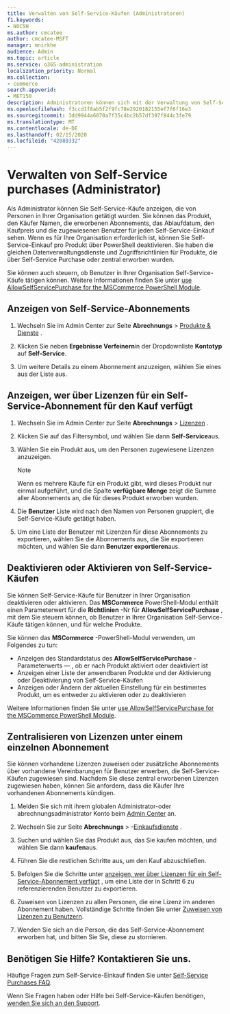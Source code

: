 ```yaml
---
title: Verwalten von Self-Service-Käufen (Administratoren)
f1.keywords:
- NOCSH
ms.author: cmcatee
author: cmcatee-MSFT
manager: mnirkhe
audience: Admin
ms.topic: article
ms.service: o365-administration
localization_priority: Normal
ms.collection:
- commerce
search.appverid:
- MET150
description: Administratoren können sich mit der Verwaltung von Self-Service-Käufen von Benutzern in Ihrer Organisation vertraut machen.
ms.openlocfilehash: f3ccd1f8ab5f2f9fc78e2920182155ef7f6f16e3
ms.sourcegitcommit: 3dd9944a6070a7f35c4bc2b57df397f844c3fe79
ms.translationtype: MT
ms.contentlocale: de-DE
ms.lasthandoff: 02/15/2020
ms.locfileid: "42080332"
---
```

# <a name="manage-self-service-purchases-admin"></a>Verwalten von Self-Service purchases (Administrator)

Als Administrator können Sie Self-Service-Käufe anzeigen, die von Personen in Ihrer Organisation getätigt wurden. Sie können das Produkt, den Käufer Namen, die erworbenen Abonnements, das Ablaufdatum, den Kaufpreis und die zugewiesenen Benutzer für jeden Self-Service-Einkauf sehen. Wenn es für Ihre Organisation erforderlich ist, können Sie Self-Service-Einkauf pro Produkt über PowerShell deaktivieren. Sie haben die gleichen Datenverwaltungsdienste und Zugriffsrichtlinien für Produkte, die über Self-Service Purchase oder zentral erworben wurden.

Sie können auch steuern, ob Benutzer in Ihrer Organisation Self-Service-Käufe tätigen können. Weitere Informationen finden Sie unter [use AllowSelfServicePurchase for the MSCommerce PowerShell Module](allowselfservicepurchase-powershell.md).

## <a name="view-self-service-subscriptions"></a>Anzeigen von Self-Service-Abonnements

1. Wechseln Sie im Admin Center zur Seite **Abrechnungs** > <a href="https://go.microsoft.com/fwlink/p/?linkid=842054" target="_blank">Produkte & Dienste</a> .

2. Klicken Sie neben **Ergebnisse Verfeinern**in der Dropdownliste **Kontotyp** auf **Self-Service**.

3. Um weitere Details zu einem Abonnement anzuzeigen, wählen Sie eines aus der Liste aus.

## <a name="view-who-has-licenses-for-a-self-service-purchase-subscription"></a>Anzeigen, wer über Lizenzen für ein Self-Service-Abonnement für den Kauf verfügt

1. Wechseln Sie im Admin Center zur Seite **Abrechnungs** > <a href="https://go.microsoft.com/fwlink/p/?linkid=842264" target="_blank">Lizenzen</a> .

2. Klicken Sie auf das Filtersymbol, und wählen Sie dann **Self-Service**aus.

3. Wählen Sie ein Produkt aus, um den Personen zugewiesene Lizenzen anzuzeigen.

    > [!NOTE]
    > Wenn es mehrere Käufe für ein Produkt gibt, wird dieses Produkt nur einmal aufgeführt, und die Spalte **verfügbare Menge** zeigt die Summe aller Abonnements an, die für dieses Produkt erworben wurden.

4. Die **Benutzer** Liste wird nach den Namen von Personen gruppiert, die Self-Service-Käufe getätigt haben.

5. Um eine Liste der Benutzer mit Lizenzen für diese Abonnements zu exportieren, wählen Sie die Abonnements aus, die Sie exportieren möchten, und wählen Sie dann **Benutzer exportieren**aus.

## <a name="disable-or-enable-self-service-purchases"></a>Deaktivieren oder Aktivieren von Self-Service-Käufen

Sie können Self-Service-Käufe für Benutzer in Ihrer Organisation deaktivieren oder aktivieren. Das **MSCommerce** PowerShell-Modul enthält einen Parameterwert für die **Richtlinien** -Nr für **AllowSelfServicePurchase** , mit dem Sie steuern können, ob Benutzer in Ihrer Organisation Self-Service-Käufe tätigen können, und für welche Produkte.

Sie können das **MSCommerce** -PowerShell-Modul verwenden, um Folgendes zu tun:

- Anzeigen des Standardstatus des **AllowSelfServicePurchase** -Parameterwerts &mdash; , ob er nach Produkt aktiviert oder deaktiviert ist
- Anzeigen einer Liste der anwendbaren Produkte und der Aktivierung oder Deaktivierung von Self-Service-Käufen
- Anzeigen oder Ändern der aktuellen Einstellung für ein bestimmtes Produkt, um es entweder zu aktivieren oder zu deaktivieren

Weitere Informationen finden Sie unter [use AllowSelfServicePurchase for the MSCommerce PowerShell Module](allowselfservicepurchase-powershell.md).

## <a name="centralize-licenses-under-a-single-subscription"></a>Zentralisieren von Lizenzen unter einem einzelnen Abonnement

Sie können vorhandene Lizenzen zuweisen oder zusätzliche Abonnements über vorhandene Vereinbarungen für Benutzer erwerben, die Self-Service-Käufen zugewiesen sind. Nachdem Sie diese zentral erworbenen Lizenzen zugewiesen haben, können Sie anfordern, dass die Käufer Ihre vorhandenen Abonnements kündigen.

1. Melden Sie sich mit ihrem globalen Administrator-oder abrechnungsadministrator Konto beim <a href="https://go.microsoft.com/fwlink/p/?linkid=2024339" target="_blank">Admin Center</a> an.

2. Wechseln Sie zur Seite **Abrechnungs** > -<a href="https://go.microsoft.com/fwlink/p/?linkid=868433" target="_blank">Einkaufsdienste</a> .

3. Suchen und wählen Sie das Produkt aus, das Sie kaufen möchten, und wählen Sie dann **kaufen**aus.

4. Führen Sie die restlichen Schritte aus, um den Kauf abzuschließen.

5. Befolgen Sie die Schritte unter [anzeigen, wer über Lizenzen für ein Self-Service-Abonnement verfügt](#view-who-has-licenses-for-a-self-service-purchase-subscription) , um eine Liste der in Schritt 6 zu referenzierenden Benutzer zu exportieren.

6. Zuweisen von Lizenzen zu allen Personen, die eine Lizenz im anderen Abonnement haben. Vollständige Schritte finden Sie unter [Zuweisen von Lizenzen zu Benutzern](https://docs.microsoft.com/office365/admin/subscriptions-and-billing/assign-licenses-to-users).

7. Wenden Sie sich an die Person, die das Self-Service-Abonnement erworben hat, und bitten Sie Sie, diese zu stornieren.

## <a name="need-help-contact-us"></a>Benötigen Sie Hilfe? Kontaktieren Sie uns.

Häufige Fragen zum Self-Service-Einkauf finden Sie unter [Self-Service Purchases FAQ](self-service-purchase-faq.md).

Wenn Sie Fragen haben oder Hilfe bei Self-Service-Käufen benötigen, [wenden Sie sich an den Support](https://docs.microsoft.com/office365/admin/contact-support-for-business-products).

